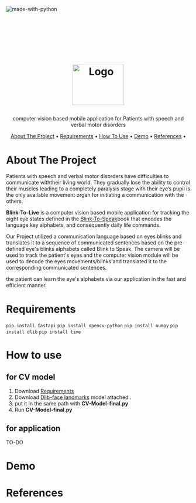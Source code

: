![made-with-python](https://img.shields.io/badge/Made%20with-Python3-brightgreen)
<!-- LOGO -->
<br />
<h1>
<p align="center">

<br />
<h1>
<p align="center">
  <img src="https://imgur.com/ZZ55akl" alt="Logo" width="140" height="110">
</h1>
</h1>
  <p align="center">
    computer vision based mobile application for Patients with speech and verbal motor disorders
    <br />
    </p>
</p>
<p align="center">
  <a href="#about-the-project">About The Project</a> •
  <a href="# Requirements">Requirements</a> •
  <a href="#How-to-use">How To Use</a> •
  <a href="#Demo">Demo</a> •
  <a href="#References">References</a> •
</p>  

<p align="center">

# About The Project  

Patients with speech and verbal motor disorders have difficulties to communicate withtheir living world. They gradually lose the ability to control their muscles leading to a completely paralysis stage with their eye’s pupil is the only available movement organ for initiating a communication with the others. 



**Blink-To-Live** is a computer vision based mobile application for tracking the eight eye states defined in the [Blink-To-Speak](https://www.blinktospeak.com/blink-to-speak-book)book that encodes the language key alphabets, and consequently daily life commands.


Our Project utilized a communication language based on eyes blinks and translates it to a sequence of communicated sentences based on the pre-defined eye's blinks alphabets called Blink to Speak. The camera will be used to track the patient's eyes and the computer vision module will be used to decode the eyes movements/blinks and translated it to the corresponding communicated sentences. 


the patient can learn the eye's alphabets via our application in the fast and efficient manner.
# Requirements 
`pip install fastapi`
`pip install opencv-python`
`pip install numpy`
`pip install dlib`
`pip install time`

# How to use 
## for CV model
1. Download [Requirements](https://github.com/ZW01f/BlinkToLive/tree/master/computer%20vision/Dlibface_landmarks%20model) 
2. Download [Dlib-face landmarks](https://github.com/ZW01f/BlinkToLive/tree/master/computer%20vision/Dlibface_landmarks%20model) model attached .
3. put it in the same path with **CV-Model-final.py** 
4. Run **CV-Model-final.py** 

## for application
TO-DO

# Demo 


# References
